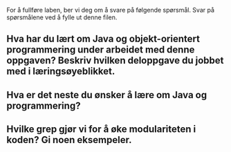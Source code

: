For å fullføre laben, ber vi deg om å svare på følgende spørsmål. Svar på spørsmålene ved å fylle ut denne filen.

## Hva har du lært om Java og objekt-orientert programmering under arbeidet med denne oppgaven? Beskriv hvilken deloppgave du jobbet med i læringsøyeblikket.

<!-- ditt svar her -->

## Hva er det neste du ønsker å lære om Java og programmering?

<!-- ditt svar her -->

## Hvilke grep gjør vi for å øke modulariteten i koden? Gi noen eksempeler.

<!-- ditt svar her  -->
